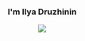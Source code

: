 <!-- markdownlint-disable MD033 MD041-->
<p align="center">
  <h3 align="center">I'm Ilya Druzhinin</h3>
</p>

<p align="center">
  <img src="https://readme-typing-svg.herokuapp.com?background=FFFFFF00&center=true&vCenter=true&lines=Web+programmer;JavaScript+developer;Vue.JS+developer;Node.JS+developer">
</p>
<!-- markdownlint-enable MD033 -->
